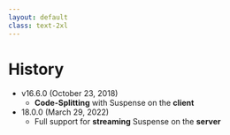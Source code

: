 ```yaml
---
layout: default
class: text-2xl
---
```


# History

- v16.6.0 (October 23, 2018)
  - **Code-Splitting** with Suspense on the **client**
- 18.0.0 (March 29, 2022)
  - Full support for **streaming** Suspense on the **server**
